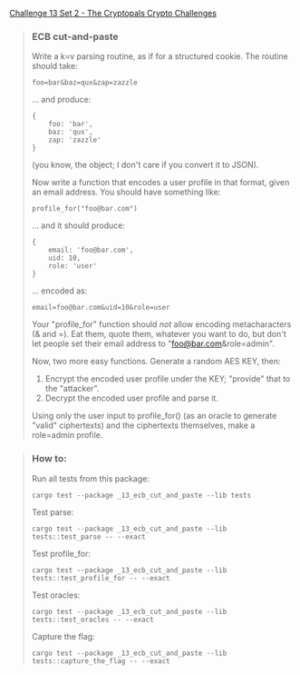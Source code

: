 [Challenge 13 Set 2 - The Cryptopals Crypto Challenges](https://cryptopals.com/sets/2/challenges/13)

> ### ECB cut-and-paste
>
> Write a k=v parsing routine, as if for a structured cookie. The routine should take:
>
> `foo=bar&baz=qux&zap=zazzle`
>
> ... and produce:
>
>     {
>         foo: 'bar',
>         baz: 'qux',
>         zap: 'zazzle'
>     }
>
> (you know, the object; I don't care if you convert it to JSON).
>
> Now write a function that encodes a user profile in that format, given an email address. You should have something like:
>
>     profile_for("foo@bar.com")
>
> ... and it should produce:
>
>     {
>         email: 'foo@bar.com',
>         uid: 10,
>         role: 'user'
>     }
>
> ... encoded as:
>
>     email=foo@bar.com&uid=10&role=user
>
> Your "profile_for" function should _not_ allow encoding metacharacters (& and =). Eat them, quote them, whatever you want to do, but don't let people set their email address to "foo@bar.com&role=admin".
>
> Now, two more easy functions. Generate a random AES KEY, then:
>
> 1.  Encrypt the encoded user profile under the KEY; "provide" that to the "attacker".
> 2.  Decrypt the encoded user profile and parse it.
>
> Using only the user input to profile\_for() (as an oracle to generate "valid" ciphertexts) and the ciphertexts themselves, make a role=admin profile.

> ### How to:
> Run all tests from this package:
>
>     cargo test --package _13_ecb_cut_and_paste --lib tests
>
> Test parse:
>
>     cargo test --package _13_ecb_cut_and_paste --lib tests::test_parse -- --exact
>
> Test profile_for:
>
>     cargo test --package _13_ecb_cut_and_paste --lib tests::test_profile_for -- --exact
>
> Test oracles:
>
>     cargo test --package _13_ecb_cut_and_paste --lib tests::test_oracles -- --exact
>
> Capture the flag:
>
>     cargo test --package _13_ecb_cut_and_paste --lib tests::capture_the_flag -- --exact
>
